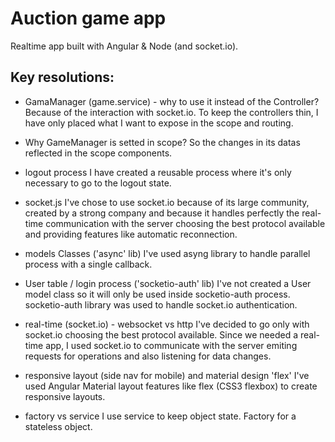 # Auction game app

Realtime app built with Angular & Node (and socket.io).

## Key resolutions:

* GamaManager (game.service) - why to use it instead of the Controller?
Because of the interaction with socket.io. To keep the controllers thin, I have only placed what I want to expose in the scope and routing.

* Why GameManager is setted in scope?
So the changes in its datas reflected in the scope components.

* logout process
I have created a reusable process where it's only necessary to go to the logout state.

* socket.js
I've chose to use socket.io because of its large community, created by a strong company and because it handles perfectly the real-time communication with the server choosing the best protocol available and providing features like automatic reconnection.

* models Classes ('async' lib)
I've used asyng library to handle parallel process with a single callback.

* User table / login process ('socketio-auth' lib)
I've not created a User model class so it will only be used inside socketio-auth process. socketio-auth library was used to handle socket.io authentication.

* real-time (socket.io) - websocket vs http
I've decided to go only with socket.io choosing the best protocol available. Since we needed a real-time app, I used socket.io to communicate with the server emiting requests for operations and also listening for data changes.

* responsive layout (side nav for mobile) and material design 'flex'
I've used Angular Material layout features like flex (CSS3 flexbox) to create responsive layouts.

* factory vs service
I use service to keep object state. Factory for a stateless object.

